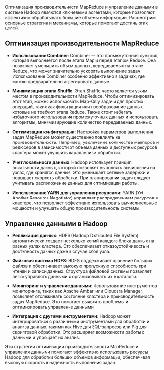Оптимизация производительности MapReduce и управление данными в системе Hadoop являются ключевыми аспектами, которые позволяют эффективно обрабатывать большие объемы информации. Рассмотрим основные стратегии и механизмы, которые помогают достичь этих целей.

## Оптимизация производительности MapReduce

- **Использование Combiner**: Combiner — это промежуточная функция, которая выполняется после этапа Map и перед этапом Reduce. Она позволяет уменьшить объем данных, передаваемых на этапе Reduce, что может значительно ускорить выполнение задач. Использование Combiner особенно эффективно в задачах, где можно предварительно агрегировать данные.

- **Минимизация этапа Shuffle**: Этап Shuffle часто является узким местом в производительности MapReduce. Чтобы оптимизировать этот этап, можно использовать Map-Only задачи для простых операций, таких как фильтрация или преобразование данных, которые не требуют этапа Reduce. Также стоит избегать избыточного использования промежуточных данных и использовать алгоритмы, минимизирующие количество передаваемых данных.

- **Оптимизация конфигурации**: Настройка параметров выполнения задач MapReduce может существенно повлиять на производительность. Например, увеличение количества мапперов и редюсеров в зависимости от объема данных и доступных ресурсов кластера может улучшить параллелизм обработки.

- **Учет локальности данных**: Hadoop использует принцип локальности данных, который позволяет выполнять вычисления на узлах, где хранятся данные. Это уменьшает сетевые задержки и повышает скорость обработки. При планировании задач следует учитывать расположение данных для оптимизации работы.

- **Использование YARN для управления ресурсами**: YARN (Yet Another Resource Negotiator) управляет распределением ресурсов в кластере, что позволяет эффективно использовать вычислительные мощности и улучшать общую производительность системы.

## Управление данными в Hadoop

- **Репликация данных**: HDFS (Hadoop Distributed File System) автоматически создает несколько копий каждого блока данных на разных узлах кластера. Это обеспечивает отказоустойчивость и доступность данных даже в случае сбоя узла.

- **Файловая система HDFS**: HDFS поддерживает хранение больших файлов и обеспечивает высокую пропускную способность при чтении и записи данных. Структура файловой системы позволяет легко управлять данными и организовывать их в каталоги.

- **Мониторинг и управление данными**: Использование инструментов мониторинга, таких как Apache Ambari или Cloudera Manager, позволяет отслеживать состояние кластера и производительность задач MapReduce. Это помогает выявлять проблемы и оптимизировать управление данными.

- **Интеграция с другими инструментами**: Hadoop может интегрироваться с различными инструментами для обработки и анализа данных, такими как Hive для SQL-запросов или Pig для скриптовой обработки. Это расширяет возможности работы с данными и упрощает их анализ.

Эти стратегии оптимизации производительности MapReduce и управления данными помогают эффективно использовать ресурсы Hadoop для обработки больших объемов информации, обеспечивая высокую скорость и надежность выполнения задач.
